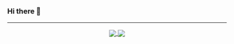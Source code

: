 ### Hi there 👋

---

<p align="center">
  <a href="https://github.com/copocaneta">
    <img align="center" src="https://github-readme-stats.vercel.app/api?username=copocaneta&count_private=true&show_icons=true&theme=cobalt" />
  </a>
  <a href="https://github.com/copocaneta">
    <img align="center" src="https://github-readme-stats.vercel.app/api/top-langs/?username=copocaneta&layout=compact&langs_count=8&theme=cobalt" />
  </a>
</p>

<!--
**copocaneta/copocaneta** is a ✨ _special_ ✨ repository because its `README.md` (this file) appears on your GitHub profile.

Here are some ideas to get you started:

- 🔭 I’m currently working on ...
- 🌱 I’m currently learning ...
- 👯 I’m looking to collaborate on ...
- 🤔 I’m looking for help with ...
- 💬 Ask me about ...
- 📫 How to reach me: ...
- 😄 Pronouns: ...
- ⚡ Fun fact: ...
-->
